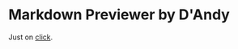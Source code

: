 # Markdown Previewer by D'Andy

Just on [click](https://nikandser.github.io/Markdown-Previewer-Bootstrap/).